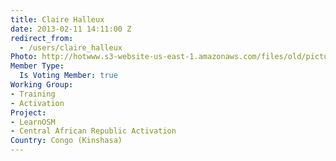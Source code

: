 ```yaml
---
title: Claire Halleux
date: 2013-02-11 14:11:00 Z
redirect_from:
  - /users/claire_halleux
Photo: http://hotwww.s3-website-us-east-1.amazonaws.com/files/old/pictures/picture-49-1411584011.png
Member Type:
  Is Voting Member: true
Working Group:
- Training
- Activation
Project:
- LearnOSM
- Central African Republic Activation
Country: Congo (Kinshasa)
---
```


